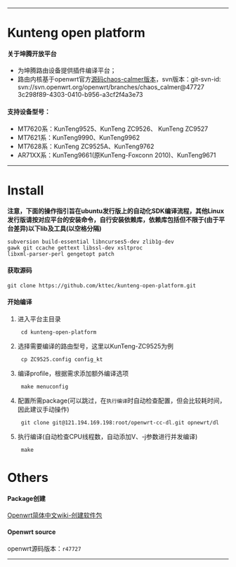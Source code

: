 ----

# Kunteng open platform


#### 关于坤腾开放平台

- 为坤腾路由设备提供插件编译平台；
- 路由内核基于openwrt官方[源码chaos-calmer版本](https://git.openwrt.org/15.05/openwrt.git)，svn版本：git-svn-id: svn://svn.openwrt.org/openwrt/branches/chaos_calmer@47727 3c298f89-4303-0410-b956-a3cf2f4a3e73 


#### 支持设备型号：

- MT7620系：KunTeng9525、KunTeng ZC9526、 KunTeng ZC9527
- MT7621系：KunTeng9990、KunTeng9962
- MT7628系：KunTeng ZC9525A、KunTeng9762
- AR71XX系：KunTeng9661(原KunTeng-Foxconn 2010)、KunTeng9671

----

# Install

**注意，下面的操作指引旨在ubuntu发行版上的自动化SDK编译流程，其他Linux发行版请按对应平台的安装命令，自行安装依赖库，依赖库包括但不限于(由于平台差异)以下lib及工具(以空格分隔)**

```
subversion build-essential libncurses5-dev zlib1g-dev 
gawk git ccache gettext libssl-dev xsltproc 
libxml-parser-perl gengetopt patch
```

#### 获取源码

    git clone https://github.com/kttec/kunteng-open-platform.git

#### 开始编译

1. 进入平台主目录

		cd kunteng-open-platform	

2. 选择需要编译的路由型号，这里以KunTeng-ZC9525为例

		cp ZC9525.config config_kt 
		
3. 编译profile，根据需求添加额外编译选项

		make menuconfig


4. 配置所需package(可以跳过，在`执行编译`时自动检查配置，但会比较耗时间，因此建议手动操作)

		git clone git@121.194.169.198:root/openwrt-cc-dl.git opnewrt/dl
		
5. 执行编译(自动检查CPU线程数，自动添加V、-j参数进行并发编译)

		make

# Others

#### Package创建

[Openwrt简体中文wiki-创建软件包](https://wiki.openwrt.org/zh-cn/doc/devel/packages)

#### Openwrt source

openwrt源码版本：`r47727`

----


